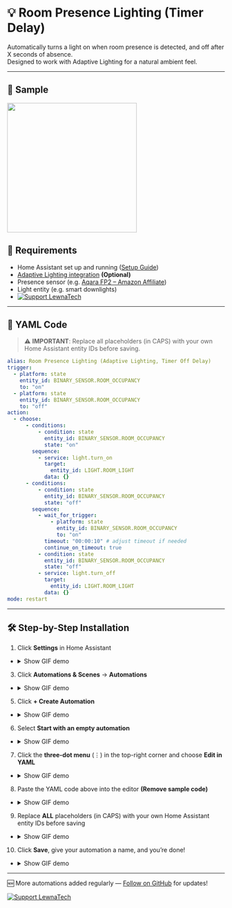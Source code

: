 # 💡 Room Presence Lighting (Timer Delay)

Automatically turns a light on when room presence is detected, and off after X seconds of absence.  
Designed to work with Adaptive Lighting for a natural ambient feel.

---

## 🎥 Sample
<p align="left">
      <img src="https://i.imgur.com/1bdGfEe.gif" width="300" height="300">
      </p>

## 🔧 Requirements

- Home Assistant set up and running ([Setup Guide](https://www.home-assistant.io/getting-started/))
- [Adaptive Lighting integration](https://github.com/basnijholt/adaptive-lighting) **(Optional)**
- Presence sensor (e.g. [Aqara FP2 – Amazon Affiliate](https://www.amazon.co.uk/s?k=Aqara+FP2&tag=YOUR_TAG))
- Light entity (e.g. smart downlights)
- [![Support LewnaTech](https://ko-fi.com/img/githubbutton_sm.svg)](https://ko-fi.com/lewnatech)

---

## 🧾 YAML Code

> ⚠️ **IMPORTANT**: Replace all placeholders (in CAPS) with your own Home Assistant entity IDs before saving.

```yaml
alias: Room Presence Lighting (Adaptive Lighting, Timer Off Delay)
trigger:
  - platform: state
    entity_id: BINARY_SENSOR.ROOM_OCCUPANCY
    to: "on"
  - platform: state
    entity_id: BINARY_SENSOR.ROOM_OCCUPANCY
    to: "off"
action:
  - choose:
      - conditions:
          - condition: state
            entity_id: BINARY_SENSOR.ROOM_OCCUPANCY
            state: "on"
        sequence:
          - service: light.turn_on
            target:
              entity_id: LIGHT.ROOM_LIGHT
            data: {}
      - conditions:
          - condition: state
            entity_id: BINARY_SENSOR.ROOM_OCCUPANCY
            state: "off"
        sequence:
          - wait_for_trigger:
              - platform: state
                entity_id: BINARY_SENSOR.ROOM_OCCUPANCY
                to: "on"
            timeout: "00:00:10" # adjust timeout if needed
            continue_on_timeout: true
          - condition: state
            entity_id: BINARY_SENSOR.ROOM_OCCUPANCY
            state: "off"
          - service: light.turn_off
            target:
              entity_id: LIGHT.ROOM_LIGHT
            data: {}
mode: restart
```

---

## 🛠️ Step-by-Step Installation

1. Click **Settings** in Home Assistant
- <details>
      <summary>Show GIF demo</summary>
      <p align="left">
      <img src="https://i.imgur.com/bq2St4B.gif" width="300" height="300">
      </p>
      </details>

3. Click **Automations & Scenes** → **Automations**  
- <details>
      <summary>Show GIF demo</summary>
      <p align="left">
      <img src="https://i.imgur.com/40ijoX0.gif" width="300" height="300">
      </p>
      </details>

5. Click **+ Create Automation**  
- <details>
      <summary>Show GIF demo</summary>
      <p align="left">
      <img src="https://i.imgur.com/RQsahkN.gif" width="300" height="300">
      </p>
      </details>

6. Select **Start with an empty automation**  
- <details>
      <summary>Show GIF demo</summary>
      <p align="left">
      <img src="https://i.imgur.com/86i35Gs.gif" width="300" height="300">
      </p>
      </details>

7. Click the **three-dot menu** (⋮) in the top-right corner and choose **Edit in YAML**  
- <details>
      <summary>Show GIF demo</summary>
      <p align="left">
      <img src="https://i.imgur.com/AmrddUY.gif" width="300" height="300">
      </p>
      </details>

8. Paste the YAML code above into the editor **(Remove sample code)** 
- <details>
      <summary>Show GIF demo</summary>
      <p align="left">
      <img src="https://i.imgur.com/GyaA2AT.gif" width="300" height="300">
      </p>
      </details>

9. Replace **ALL** placeholders (in CAPS) with your own Home Assistant entity IDs before saving  
- <details>
      <summary>Show GIF demo</summary>
      <p align="left">
      <img src="https://i.imgur.com/KhMXyIP.gif" width="300" height="300">
      </p>
      </details>
 
10. Click **Save**, give your automation a name, and you’re done! 
- <details>
      <summary>Show GIF demo</summary>
      <p align="left">
      <img src="https://i.imgur.com/vgJctMW.gif" width="300" height="300">
      </p>
      </details>
      
---

🆕 More automations added regularly — [Follow on GitHub](https://github.com/LewnaTech/LewnaTech) for updates!

[![Support LewnaTech](https://ko-fi.com/img/githubbutton_sm.svg)](https://ko-fi.com/lewnatech)
